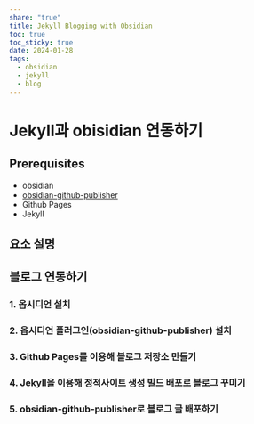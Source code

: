```yaml
---
share: "true"
title: Jekyll Blogging with Obsidian
toc: true
toc_sticky: true
date: 2024-01-28
tags:
  - obsidian
  - jekyll
  - blog
---
```



# Jekyll과 obisidian 연동하기

## Prerequisites

- obsidian
- [obsidian-github-publisher](https://github.com/ObsidianPublisher/obsidian-github-publisher)
- Github Pages
- Jekyll

## 요소 설명

## 블로그 연동하기
### 1. 옵시디언 설치

### 2. 옵시디언 플러그인(obsidian-github-publisher) 설치

### 3. Github Pages를 이용해 블로그 저장소 만들기

### 4. Jekyll을 이용해 정적사이트 생성 빌드 배포로 블로그 꾸미기

### 5. obsidian-github-publisher로 블로그 글 배포하기

